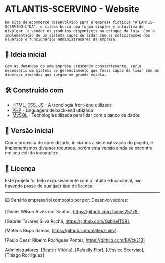 # ATLANTIS-SCERVINO - Website

    Um site de ecommerce desenvolvido para a empresa fictícia "ATLANTIS-SCERVINO-LTDA", o sitema busca uma forma simples e intuitiva de divulgar, e vender os produtos disponíveis no estoque da loja. Com a implementação de um sistema capaz de lidar com as solicitações dos usuários e funcionários administradores da empresa.

## 🚀 Ideia inicial

    Com as demandas de uma empresa crescendo constantemente, seria necessário um sistema de gerenciamento que fosse capaz de lidar com as diversas demandas que surgem em grande escala.

## 🛠️ Construído com

-   [HTML, CSS, JS](https://www.w3c.br/) - A tecnologia front-end utilizada
-   [PHP](https://www.php.net/) - Linguagem de back-end utilizada
-   [MySQL](https://www.mysql.com/) - Tecnologia utilizada para lidar com o banco de dados

## 📌 Versão inicial

Como proposta de aprendizado, iniciamos a sistematização do projeto, e implementamos diversos recursos, porém esta versão ainda se encontra em seu estado incompleto.

## 📄 Licença

Este projeto foi feito exclusivamente com o intuito educacional, não havendo posse de qualquer tipo de licença.

---

⌨️ Cenário empresarial composto por por:
Desenvolvedores:

[Daniel Wilson Alves dos Santos, https://github.com/Daniel25778],

[Gabriel Tavares Silva Rocha, https://github.com/GabrielTSR],

[Mateus Bispo Ramos, https://github.com/mateuz-dev],

[Paulo Cesar Ribeiro Rodrigues Pontes, https://github.com/BlVck213]

Administradores:
[Beatriz Vitória],
[Rafaelly Flor],
[Jéssica Scervino],
[Thiago Rodriguez]
